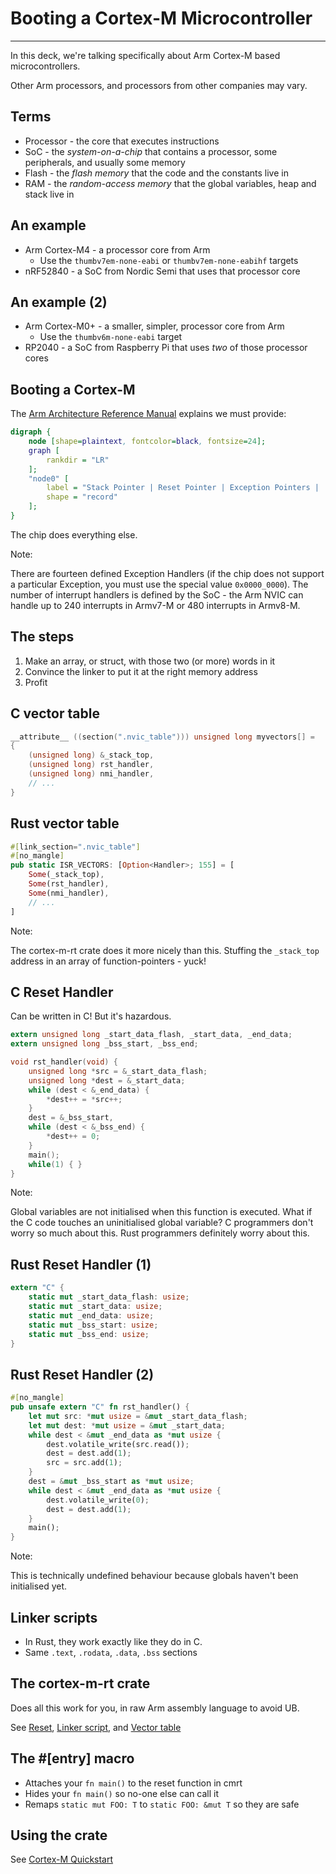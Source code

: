 # Booting a Cortex-M Microcontroller

---

In this deck, we're talking specifically about Arm Cortex-M based microcontrollers.

Other Arm processors, and processors from other companies may vary.

## Terms

* Processor - the core that executes instructions
* SoC - the *system-on-a-chip* that contains a processor, some peripherals, and usually some memory
* Flash - the *flash memory* that the code and the constants live in
* RAM - the *random-access memory* that the global variables, heap and stack live in

## An example

* Arm Cortex-M4 - a processor core from Arm
  * Use the `thumbv7em-none-eabi` or `thumbv7em-none-eabihf` targets
* nRF52840 - a SoC from Nordic Semi that uses that processor core

## An example (2)

* Arm Cortex-M0+ - a smaller, simpler, processor core from Arm
  * Use the `thumbv6m-none-eabi` target
* RP2040 - a SoC from Raspberry Pi that uses *two* of those processor cores

## Booting a Cortex-M

The [Arm Architecture Reference Manual](https://developer.arm.com/documentation/ddi0403/ee/?lang=en) explains we must provide:

```dot process
digraph {
    node [shape=plaintext, fontcolor=black, fontsize=24];
    graph [
        rankdir = "LR"
    ];
    "node0" [
        label = "Stack Pointer | Reset Pointer | Exception Pointers | ... | Interrupt Pointers | ..."
        shape = "record"
    ];
}
```

The chip does everything else.

Note:

There are fourteen defined Exception Handlers (if the chip does not support a particular Exception, you must use the special value `0x0000_0000`). The number of interrupt handlers is defined by the SoC - the Arm NVIC can handle up to 240 interrupts in Armv7-M or 480 interrupts in Armv8-M.

## The steps

1. Make an array, or struct, with those two (or more) words in it
2. Convince the linker to put it at the right memory address
3. Profit

## C vector table 

```c
__attribute__ ((section(".nvic_table"))) unsigned long myvectors[] =
{
    (unsigned long) &_stack_top,
    (unsigned long) rst_handler, 
    (unsigned long) nmi_handler, 
    // ...
}
```

## Rust vector table

```rust ignore
#[link_section=".nvic_table"]
#[no_mangle]
pub static ISR_VECTORS: [Option<Handler>; 155] = [
    Some(_stack_top),
    Some(rst_handler),
    Some(nmi_handler),
    // ...
]
```

Note:

The cortex-m-rt crate does it more nicely than this. Stuffing the `_stack_top` address in an array of function-pointers - yuck!

## C Reset Handler

Can be written in C! But it's hazardous.

```c
extern unsigned long _start_data_flash, _start_data, _end_data;
extern unsigned long _bss_start, _bss_end;

void rst_handler(void) {
    unsigned long *src = &_start_data_flash;
    unsigned long *dest = &_start_data;
    while (dest < &_end_data) {
        *dest++ = *src++;
    }
    dest = &_bss_start,
    while (dest < &_bss_end) {
        *dest++ = 0;
    }
    main();
    while(1) { }
}
```

Note:

Global variables are not initialised when this function is executed. What if the C code touches an uninitialised global variable? C programmers don't worry so much about this. Rust programmers definitely worry about this.

## Rust Reset Handler (1)

```rust ignore
extern "C" {
    static mut _start_data_flash: usize;
    static mut _start_data: usize;
    static mut _end_data: usize;
    static mut _bss_start: usize;
    static mut _bss_end: usize;
}
```

## Rust Reset Handler (2)

```rust ignore
#[no_mangle]
pub unsafe extern "C" fn rst_handler() {
    let mut src: *mut usize = &mut _start_data_flash;
    let mut dest: *mut usize = &mut _start_data;
    while dest < &mut _end_data as *mut usize {
        dest.volatile_write(src.read());
        dest = dest.add(1);
        src = src.add(1);
    }
    dest = &mut _bss_start as *mut usize;
    while dest < &mut _end_data as *mut usize {
        dest.volatile_write(0);
        dest = dest.add(1);
    }
    main();
}
```

Note:

This is technically undefined behaviour because globals haven't been initialised yet.

## Linker scripts

* In Rust, they work exactly like they do in C.
* Same `.text`, `.rodata`, `.data`, `.bss` sections

## The cortex-m-rt crate

Does all this work for you, in raw Arm assembly language to avoid UB.

See [Reset](https://github.com/rust-embedded/cortex-m/blob/c-m-rt-v0.7.3/cortex-m-rt/src/lib.rs#L501), [Linker script](https://github.com/rust-embedded/cortex-m/blob/c-m-rt-v0.7.3/cortex-m-rt/link.x.in), and [Vector table](https://github.com/rust-embedded/cortex-m/blob/c-m-rt-v0.7.3/cortex-m-rt/src/lib.rs#L1130)

## The #[entry] macro

* Attaches your `fn main()` to the reset function in cmrt
* Hides your `fn main()` so no-one else can call it
* Remaps `static mut FOO: T` to `static FOO: &mut T` so they are safe

## Using the crate

See [Cortex-M Quickstart](https://github.com/rust-embedded/cortex-m-quickstart)
